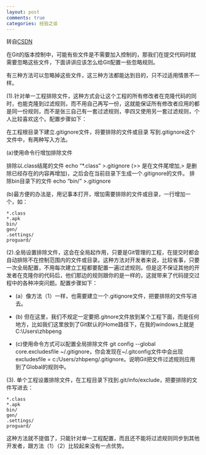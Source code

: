 ```yaml
---
layout: post
comments: true
categories: 经验之谈
---
```

转自[CSDN](http://blog.csdn.net/hustpzb/article/details/8649545)

在Git的版本控制中，可能有些文件是不需要加入控制的，那我们在提交代码时就需要忽略这些文件，下面讲讲应该怎么给Git配置一些忽略规则。

有三种方法可以忽略掉这些文件，这三种方法都能达到目的，只不过适用情景不一样。

(1).针对单一工程排除文件，这种方式会让这个工程的所有修改者在克隆代码的同时，也能克隆到过滤规则，而不用自己再写一份，这就能保证所有修改者应用的都是同一份规则，而不是张三自己有一套过滤规则，李四又使用另一套过滤规则，个人比较喜欢这个。配置步骤如下：

在工程根目录下建立.gitignore文件，将要排除的文件或目录 写到.gitignore这个文件中，有两种写入方法。

(a)使用命令行增加排除文件  

排除以.class结尾的文件  echo “*.class” >.gitignore (>> 是在文件尾增加,> 是删除已经存在的内容再增加)，之后会在当前目录下生成一个.gitignore的文件。
排除bin目录下的文件     echo “bin/” >.gitignore

(b)最方便的办法是，用记事本打开，增加需要排除的文件或目录，一行增加一个，如：

    *.class
    *.apk
    bin/
    gen/
    .settings/
    proguard/

(2).全局设置排除文件，这会在全局起作用，只要是Git管理的工程，在提交时都会自动排除不在控制范围内的文件或目录。这种方法对开发者来说，比较省事，只要一次全局配置，不用每次建立工程都要配置一遍过滤规则。但是这不保证其他的开发者在克隆你的代码后，他们那边的规则跟你的是一样的，这就带来了代码提交过程中的各种冲突问题。配置步骤如下：

* (a）像方法（1）一样，也需要建立一个.gitignore文件，把要排除的文件写进去。

* (b) 但在这里，我们不规定一定要把.gitnore文件放到某个工程下面，而是任何地方，比如我们这里放到了Git默认的Home路径下，在我的windows上就是C:\Users\zhbpeng

* (c)使用命令方式可以配置全局排除文件 git config --global core.excludesfile ~/.gitignore，你会发现在~/.gitconfig文件中会出现excludesfile = c:/Users/zhbpeng/.gitignore。说明Git把文件过滤规则应用到了Global的规则中。

(3). 单个工程设置排除文件，在工程目录下找到.git/info/exclude，把要排除的文件写进去：

    *.class
    *.apk
    bin/
    gen/
    .settings/
    proguard/

这种方法就不提倡了，只能针对单一工程配置，而且还不能将过滤规则同步到其他开发者，跟方法（1）（2）比较起来没有一点优势。
